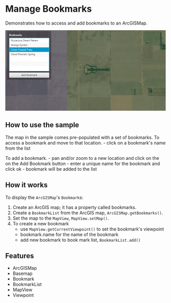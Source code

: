 <h1>Manage Bookmarks</h1>

<p>Demonstrates how to access and add bookmarks to an ArcGISMap.</p>

<p><img src="ManageBookmarks.png"/></p>

<h2>How to use the sample</h2>

<p>The map in the sample comes pre-populated with a set of bookmarks.
  To access a bookmark and move to that location.
  - click on a bookmark's name from the list</p>

<p>To add a bookmark.
  - pan and/or zoom to a new location and click on the on the Add Bookmark button
  - enter a unique name for the bookmark and click ok
  - bookmark will be added to the list</p>

<h2>How it works</h2>

<p>To display the <code>ArcGISMap</code>'s <code>Bookmark</code>s:</p>

<ol>
  <li>Create an ArcGIS map; it has a property called bookmarks.  </li>
  <li>Create a <code>BookmarkList</code> from the ArcGIS map, <code>ArcGISMap.getBookmarks()</code>.</li>
  <li>Set the map to the <code>MapView</code>, <code>MapView.setMap()</code>. </li>
  <li>To create a new bookmark
    <ul><li>use <code>MapView.getCurrentViewpoint()</code> to set the bookmark's viewpoint </li>
      <li>bookmark.name for the name of the bookmark</li>
      <li>add new bookmark to book mark list, <code>BookmarkList.add()</code></li></ul></li>
</ol>

<h2>Features</h2>

<ul>
  <li>ArcGISMap</li>
  <li>Basemap</li>
  <li>Bookmark</li>
  <li>BookmarkList</li>
  <li>MapView</li>
  <li>Viewpoint</li>
</ul>


